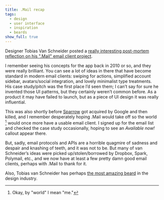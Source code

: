 ```yaml
---
title: .Mail recap
tags:
  - design
  - user interface
  - inspiration
  - beards
show_full: true
---
```


Designer Tobias Van Schneider posted a [really interesting post-mortem reflection on his ".Mail" email client project](http://www.vanschneider.com/story-dotmail).

I remember seeing his concepts for the app back in 2010 or so, and they were really brilliant. You can see a lot of ideas in there that have become standard in modern email clients: swiping for actions, simplified account sidebar, avatars/social integration, and lovely minimalist type treatments. His case study/pitch was the first place I’d seen them; I can’t say for sure he invented those UI patterns, but they certainly weren’t common before. As a product it may have failed to launch, but as a piece of UI design it was really influential.

This was also shortly before [Sparrow](https://en.m.wikipedia.org/wiki/Sparrow_(email_client)) got acquired by Google and then killed, and I remember desperately hoping .Mail would take off so the world [^1] would once more have a usable email client. I signed up for the email list and checked the case study occasionally, hoping to see an _Available now!_ callout appear there.

But, sadly, email protocols and APIs are a horrible quagmire of sadness and despair and knashing of teeth, and it was not to be. But many of van Schneider’s ideas were picked up/stolen/borrowed by Dropbox, Spark, Polymail, etc., and we now have at least a few pretty damn good email clients, perhaps with .Mail to thank for it.

Also, Tobias van Schneider has perhaps [the most amazing beard](http://www.vanschneider.com/bio) in the design industry.

[^1]: Okay, by "world" I mean "me."